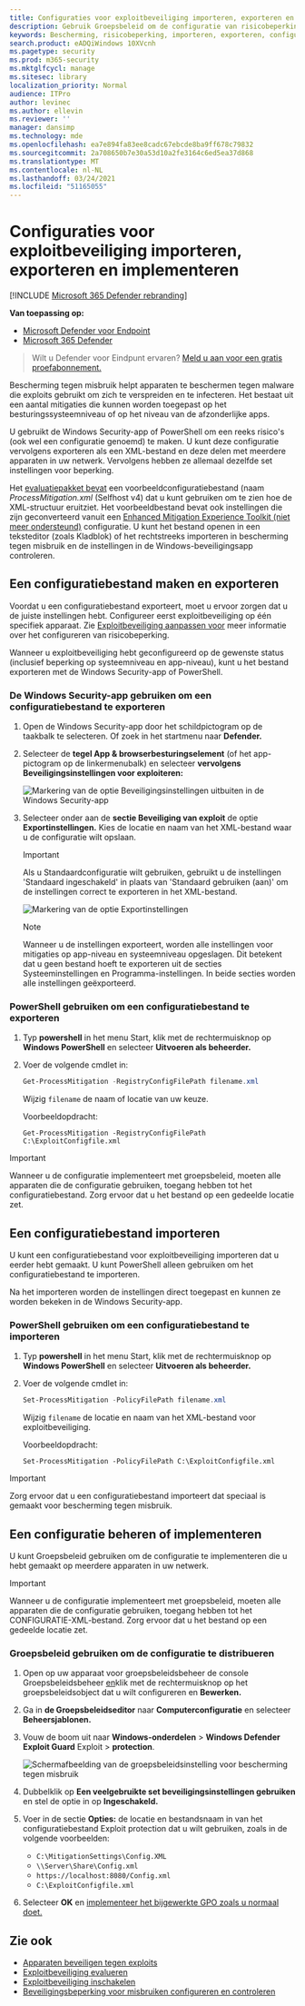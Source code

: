 ```yaml
---
title: Configuraties voor exploitbeveiliging importeren, exporteren en implementeren
description: Gebruik Groepsbeleid om de configuratie van risicobeperking te implementeren.
keywords: Bescherming, risicobeperking, importeren, exporteren, configureren, converteren, converteren, converteren, implementeren, installeren
search.product: eADQiWindows 10XVcnh
ms.pagetype: security
ms.prod: m365-security
ms.mktglfcycl: manage
ms.sitesec: library
localization_priority: Normal
audience: ITPro
author: levinec
ms.author: ellevin
ms.reviewer: ''
manager: dansimp
ms.technology: mde
ms.openlocfilehash: ea7e894fa83ee8cadc67ebcde8ba9ff678c79832
ms.sourcegitcommit: 2a708650b7e30a53d10a2fe3164c6ed5ea37d868
ms.translationtype: MT
ms.contentlocale: nl-NL
ms.lasthandoff: 03/24/2021
ms.locfileid: "51165055"
---
```

# <a name="import-export-and-deploy-exploit-protection-configurations"></a>Configuraties voor exploitbeveiliging importeren, exporteren en implementeren

[!INCLUDE [Microsoft 365 Defender rebranding](../../includes/microsoft-defender.md)]


**Van toepassing op:**
- [Microsoft Defender voor Endpoint](https://go.microsoft.com/fwlink/p/?linkid=2154037)
- [Microsoft 365 Defender](https://go.microsoft.com/fwlink/?linkid=2118804)

> Wilt u Defender voor Eindpunt ervaren? [Meld u aan voor een gratis proefabonnement.](https://www.microsoft.com/microsoft-365/windows/microsoft-defender-atp?ocid=docs-wdatp-exposedapis-abovefoldlink) 


Bescherming tegen misbruik helpt apparaten te beschermen tegen malware die exploits gebruikt om zich te verspreiden en te infecteren. Het bestaat uit een aantal mitigaties die kunnen worden toegepast op het besturingssysteemniveau of op het niveau van de afzonderlijke apps.

U gebruikt de Windows Security-app of PowerShell om een reeks risico's (ook wel een configuratie genoemd) te maken. U kunt deze configuratie vervolgens exporteren als een XML-bestand en deze delen met meerdere apparaten in uw netwerk. Vervolgens hebben ze allemaal dezelfde set instellingen voor beperking.

Het [evaluatiepakket bevat](https://demo.wd.microsoft.com/Page/EP) een voorbeeldconfiguratiebestand (naam *ProcessMitigation.xml* (Selfhost v4) dat u kunt gebruiken om te zien hoe de XML-structuur eruitziet. Het voorbeeldbestand bevat ook instellingen die zijn geconverteerd vanuit een [Enhanced Mitigation Experience Toolkit (niet meer ondersteund)](https://support.microsoft.com/en-us/help/2458544/the-enhanced-mitigation-experience-toolkit) configuratie. U kunt het bestand openen in een teksteditor (zoals Kladblok) of het rechtstreeks importeren in bescherming tegen misbruik en de instellingen in de Windows-beveiligingsapp controleren.

## <a name="create-and-export-a-configuration-file"></a>Een configuratiebestand maken en exporteren

Voordat u een configuratiebestand exporteert, moet u ervoor zorgen dat u de juiste instellingen hebt. Configureer eerst exploitbeveiliging op één specifiek apparaat. Zie [Exploitbeveiliging aanpassen voor](customize-exploit-protection.md) meer informatie over het configureren van risicobeperking.

Wanneer u exploitbeveiliging hebt geconfigureerd op de gewenste status (inclusief beperking op systeemniveau en app-niveau), kunt u het bestand exporteren met de Windows Security-app of PowerShell.

### <a name="use-the-windows-security-app-to-export-a-configuration-file"></a>De Windows Security-app gebruiken om een configuratiebestand te exporteren

1. Open de Windows Security-app door het schildpictogram op de taakbalk te selecteren. Of zoek in het startmenu naar **Defender.**

2. Selecteer de **tegel App & browserbesturingselement** (of het app-pictogram op de linkermenubalk) en selecteer **vervolgens Beveiligingsinstellingen voor exploiteren:**

    ![Markering van de optie Beveiligingsinstellingen uitbuiten in de Windows Security-app](/microsoft-365/security/defender-endpoint/images/wdsc-exp-prot)

3. Selecteer onder aan de **sectie Beveiliging van exploit** de optie **Exportinstellingen.** Kies de locatie en naam van het XML-bestand waar u de configuratie wilt opslaan.

    > [!IMPORTANT]
    > Als u Standaardconfiguratie wilt gebruiken, gebruikt u de instellingen 'Standaard ingeschakeld' in plaats van 'Standaard gebruiken (aan)' om de instellingen correct te exporteren in het XML-bestand.

    ![Markering van de optie Exportinstellingen](/microsoft-365/security/defender-endpoint/images/wdsc-exp-prot-export)

    > [!NOTE]
    > Wanneer u de instellingen exporteert, worden alle instellingen voor mitigaties op app-niveau en systeemniveau opgeslagen. Dit betekent dat u geen bestand hoeft  te exporteren  uit de secties Systeeminstellingen en Programma-instellingen. In beide secties worden alle instellingen geëxporteerd.

### <a name="use-powershell-to-export-a-configuration-file"></a>PowerShell gebruiken om een configuratiebestand te exporteren

1. Typ **powershell** in het menu Start, klik met de rechtermuisknop op **Windows PowerShell** en selecteer **Uitvoeren als beheerder.**
2. Voer de volgende cmdlet in:

    ```PowerShell
    Get-ProcessMitigation -RegistryConfigFilePath filename.xml
    ```

    Wijzig `filename` de naam of locatie van uw keuze.

    Voorbeeldopdracht:

    `Get-ProcessMitigation -RegistryConfigFilePath C:\ExploitConfigfile.xml`

> [!IMPORTANT]
> Wanneer u de configuratie implementeert met groepsbeleid, moeten alle apparaten die de configuratie gebruiken, toegang hebben tot het configuratiebestand. Zorg ervoor dat u het bestand op een gedeelde locatie zet.

## <a name="import-a-configuration-file"></a>Een configuratiebestand importeren

U kunt een configuratiebestand voor exploitbeveiliging importeren dat u eerder hebt gemaakt. U kunt PowerShell alleen gebruiken om het configuratiebestand te importeren.

Na het importeren worden de instellingen direct toegepast en kunnen ze worden bekeken in de Windows Security-app.

### <a name="use-powershell-to-import-a-configuration-file"></a>PowerShell gebruiken om een configuratiebestand te importeren

1. Typ **powershell** in het menu Start, klik met de rechtermuisknop op **Windows PowerShell** en selecteer **Uitvoeren als beheerder.**
2. Voer de volgende cmdlet in:

    ```PowerShell
    Set-ProcessMitigation -PolicyFilePath filename.xml
    ```

    Wijzig `filename` de locatie en naam van het XML-bestand voor exploitbeveiliging.

    Voorbeeldopdracht:

    `Set-ProcessMitigation -PolicyFilePath C:\ExploitConfigfile.xml`

> [!IMPORTANT]
>
> Zorg ervoor dat u een configuratiebestand importeert dat speciaal is gemaakt voor bescherming tegen misbruik.

## <a name="manage-or-deploy-a-configuration"></a>Een configuratie beheren of implementeren

U kunt Groepsbeleid gebruiken om de configuratie te implementeren die u hebt gemaakt op meerdere apparaten in uw netwerk.

> [!IMPORTANT]
> Wanneer u de configuratie implementeert met groepsbeleid, moeten alle apparaten die de configuratie gebruiken, toegang hebben tot het CONFIGURATIE-XML-bestand. Zorg ervoor dat u het bestand op een gedeelde locatie zet.

### <a name="use-group-policy-to-distribute-the-configuration"></a>Groepsbeleid gebruiken om de configuratie te distribueren

1. Open op uw apparaat voor groepsbeleidsbeheer de console Groepsbeleidsbeheer [en](https://docs.microsoft.com/previous-versions/windows/desktop/gpmc/group-policy-management-console-portal)klik met de rechtermuisknop op het groepsbeleidsobject dat u wilt configureren en **Bewerken.**

2. Ga in **de Groepsbeleidseditor** naar **Computerconfiguratie** en selecteer **Beheersjablonen.**

3. Vouw de boom uit naar **Windows-onderdelen**  >  **Windows Defender Exploit Guard** Exploit  >  **protection**.

    ![Schermafbeelding van de groepsbeleidsinstelling voor bescherming tegen misbruik](/microsoft-365/security/defender-endpoint/images/exp-prot-gp)

4. Dubbelklik op **Een veelgebruikte set beveiligingsinstellingen gebruiken** en stel de optie in op **Ingeschakeld.**

5. Voer in de sectie **Opties:** de locatie en bestandsnaam in van het configuratiebestand Exploit protection dat u wilt gebruiken, zoals in de volgende voorbeelden:

    * `C:\MitigationSettings\Config.XML`
    * `\\Server\Share\Config.xml`
    * `https://localhost:8080/Config.xml`
    * `C:\ExploitConfigfile.xml`

6. Selecteer **OK** en [implementeer het bijgewerkte GPO zoals u normaal doet.](https://docs.microsoft.com/windows/win32/srvnodes/group-policy)

## <a name="see-also"></a>Zie ook

- [Apparaten beveiligen tegen exploits](exploit-protection.md)
- [Exploitbeveiliging evalueren](evaluate-exploit-protection.md)
- [Exploitbeveiliging inschakelen](enable-exploit-protection.md)
- [Beveiligingsbeperking voor misbruiken configureren en controleren](customize-exploit-protection.md)
